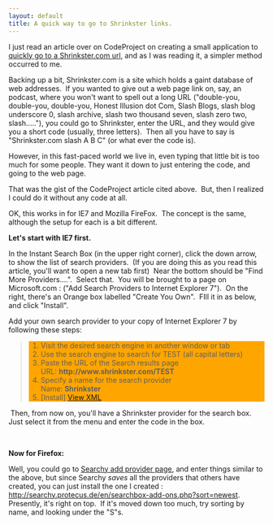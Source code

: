 ```yaml
---
layout: default
title: A quick way to go to Shrinkster links.
---
```


  <P>I just read an article over on CodeProject on creating a small application to <A href="http://www.codeproject.com/csharp/GotoShrinkster.asp">quickly go to a Shrinkster.com url</A>, and as I was reading it, a simpler method occurred to me.</P>
<P>Backing up a bit, Shrinkster.com is a site which holds a gaint database of web addresses.  If you wanted to give out a web page link on, say, an podcast, where you won't want to spell out a long URL ("double-you, double-you, double-you, Honest Illusion dot Com, Slash Blogs, slash blog underscore 0, slash archive, slash two thousand seven, slash zero two, slash....."), you could go to Shrinkster, enter the URL, and they would give you a short code (usually, three letters).  Then all you have to say is "Shrinkster.com slash A B C" (or what ever the code is).</P>
<P>However, in this fast-paced world we live in, even typing that little bit is too much for some people. They want it down to just entering the code, and going to the web page.</P>
<P>That was the gist of the CodeProject article cited above.  But, then I realized I could do it without any code at all.</P>
<P>OK, this works in for IE7 and Mozilla FireFox.  The concept is the same, although the setup for each is a bit different.</P>
<P><STRONG>Let's start with IE7 first.</STRONG></P>
<P>In the Instant Search Box (in the upper right corner), click the down arrow, to show the list of search providers.  (If you are doing this as you read this article, you'll want to open a new tab first)  Near the bottom should be "Find More Providers....".  Select that.  You will be brought to a page on Microsoft.com : ("Add Search Providers to Internet Explorer 7").  On the right, there's an Orange box labelled "Create You Own".  FIll it in as below, and click "Install".</P>
<P>Add your own search provider to your copy of Internet Explorer 7 by following these steps: </P>
<BLOCKQUOTE>
<DIV style="BACKGROUND-COLOR:orange;">
<OL>
<LI>Visit the desired search engine in another window or tab 
</LI><LI>Use the search engine to search for TEST (all capital letters) 
</LI><LI>Paste the URL of the Search results page<BR />URL: <STRONG>http://www.shrinkster.com/TEST</STRONG> 
</LI><LI>Specify a name for the search provider<BR />Name: <STRONG>Shrinkster</STRONG> 
</LI><LI>[Install] <A href="http://www.microsoft.com/#">View XML</A></LI></OL></DIV></BLOCKQUOTE>
<P> Then, from now on, you'll have a Shrinkster provider for the search box.  Just select it from the menu and enter the code in the box.</P>
<P> </P>
<P><STRONG>Now for Firefox:</STRONG></P>
<P>Well, you could go to <A href="http://searchy.protecus.de/en/add2.php">Searchy add provider page</A>, and enter things similar to the above, but since Searchy <EM>saves</EM> all the providers that others have created, you can just install the one I created : <A title="http://searchy.protecus.de/en/searchbox-add-ons.php?sort=newest" href="http://searchy.protecus.de/en/searchbox-add-ons.php?sort=newest">http://searchy.protecus.de/en/searchbox-add-ons.php?sort=newest</A>.  Presently, it's right on top.  If it's moved down too much, try sorting by name, and looking under the "S"s.</P>